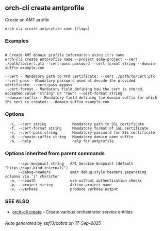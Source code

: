 ## orch-cli create amtprofile

Create an AMT profile

```
orch-cli create amtprofile name [flags]
```

### Examples

```

# Create AMT domain profile information using it's name
orch-cli create amtprofile name --project some-project --cert ./path/to/cert.pfx --cert-pass password --cert-format string --domain-suffix example.com

--cert - Mandatory path to PFX certificate: --cert ./path/to/cert.pfx
--cert-pass - Mandatory password used ot decode the provided certificate: --cert-pass mypass
--cert-format - Mandatory field defining how the cert is stored, accepted value "string" or "raw": --cert-format string
--domain-suffix - Mandatory field defining the domain suffix for which the cert is created: --domain-suffix example.com

```

### Options

```
  -c, --cert string            Mandatory path to SSL certificate
  -f, --cert-format string     Mandatory format of SSL certificate
  -s, --cert-pass string       Mandatory password for SSL certificate
  -d, --domain-suffix string   Mandatory domain name suffix
  -h, --help                   help for amtprofile
```

### Options inherited from parent commands

```
      --api-endpoint string   API Service Endpoint (default "https://api.kind.internal/")
      --debug-headers         emit debug-style headers separating columns via '|' character
  -n, --noauth                use without authentication checks
  -p, --project string        Active project name
  -v, --verbose               produce verbose output
```

### SEE ALSO

* [orch-cli create](orch-cli_create.md)	 - Create various orchestrator service entities

###### Auto generated by spf13/cobra on 17-Sep-2025
